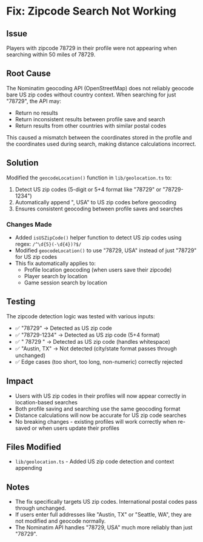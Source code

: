 # Fix: Zipcode Search Not Working

## Issue
Players with zipcode 78729 in their profile were not appearing when searching within 50 miles of 78729.

## Root Cause
The Nominatim geocoding API (OpenStreetMap) does not reliably geocode bare US zip codes without country context. When searching for just "78729", the API may:
- Return no results
- Return inconsistent results between profile save and search
- Return results from other countries with similar postal codes

This caused a mismatch between the coordinates stored in the profile and the coordinates used during search, making distance calculations incorrect.

## Solution
Modified the `geocodeLocation()` function in `lib/geolocation.ts` to:
1. Detect US zip codes (5-digit or 5+4 format like "78729" or "78729-1234")
2. Automatically append ", USA" to US zip codes before geocoding
3. Ensures consistent geocoding between profile saves and searches

### Changes Made
- Added `isUSZipCode()` helper function to detect US zip codes using regex: `/^\d{5}(-\d{4})?$/`
- Modified `geocodeLocation()` to use "78729, USA" instead of just "78729" for US zip codes
- This fix automatically applies to:
  - Profile location geocoding (when users save their zipcode)
  - Player search by location
  - Game session search by location

## Testing
The zipcode detection logic was tested with various inputs:
- ✅ "78729" → Detected as US zip code
- ✅ "78729-1234" → Detected as US zip code (5+4 format)
- ✅ " 78729 " → Detected as US zip code (handles whitespace)
- ✅ "Austin, TX" → Not detected (city/state format passes through unchanged)
- ✅ Edge cases (too short, too long, non-numeric) correctly rejected

## Impact
- Users with US zip codes in their profiles will now appear correctly in location-based searches
- Both profile saving and searching use the same geocoding format
- Distance calculations will now be accurate for US zip code searches
- No breaking changes - existing profiles will work correctly when re-saved or when users update their profiles

## Files Modified
- `lib/geolocation.ts` - Added US zip code detection and context appending

## Notes
- The fix specifically targets US zip codes. International postal codes pass through unchanged.
- If users enter full addresses like "Austin, TX" or "Seattle, WA", they are not modified and geocode normally.
- The Nominatim API handles "78729, USA" much more reliably than just "78729".

